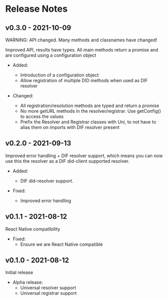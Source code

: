 # Release Notes

## v0.3.0 - 2021-10-09
WARNING: API changed. Many methods and classnames have changed!

Improved API, results have types. All main methods return a promise and are configured using a configuration object

- Added:
    * Introduction of a configuration object
    * Allow registration of multiple DID methods when used as DIF resolver

- Changed:
    * All registration/resolution methods are typed and return a promise
    * No more getURL methods in the resolver/registrar. Use getConfig() to access the values
    * Prefix the Resolver and Registrar classes with Uni, to not have to alias them on imports with DIF resolver present


## v0.2.0 - 2021-09-13
Improved error handling + DIF resolver support, which means you can now use this the resolver as a DIF did-client supported resolver.

- Added:
  * DIF did-resolver support.

- Fixed:
  * Improved error handling

## v0.1.1 - 2021-08-12
React Native compatibility

- Fixed:
  * Ensure we are React Native compatible

## v0.1.0 - 2021-08-12
Initial release

- Alpha release:
    * Universal resolver support
    * Universal registrar support
